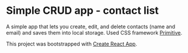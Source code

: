 # Simple CRUD app - contact list

A simple app that lets you create, edit, and delete contacts (name and email) and saves them into local storage.
Used CSS framework [Primitive](https://github.com/taniarascia/primitive).


This project was bootstrapped with [Create React App](https://github.com/facebook/create-react-app).
